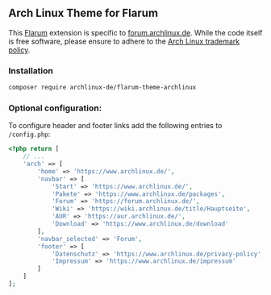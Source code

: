## Arch Linux Theme for Flarum

This [Flarum](https://flarum.org/) extension is specific to [forum.archlinux.de](https://forum.archlinux.de/). While the
code itself is free software, please ensure to adhere to
the [Arch Linux trademark policy](https://wiki.archlinux.org/index.php/DeveloperWiki:TrademarkPolicy).

### Installation

```sh
composer require archlinux-de/flarum-theme-archlinux
```

### Optional configuration:

To configure header and footer links add the following entries to `/config.php`:

```php
<?php return [
    // ...
    'arch' => [
        'home' => 'https://www.archlinux.de/',
        'navbar' => [
            'Start' => 'https://www.archlinux.de/',
            'Pakete' => 'https://www.archlinux.de/packages',
            'Forum' => 'https://forum.archlinux.de/',
            'Wiki' => 'https://wiki.archlinux.de/title/Hauptseite',
            'AUR' => 'https://aur.archlinux.de/',
            'Download' => 'https://www.archlinux.de/download'
        ],
        'navbar_selected' => 'Forum',
        'footer' => [
            'Datenschutz' => 'https://www.archlinux.de/privacy-policy',
            'Impressum' => 'https://www.archlinux.de/impressum'
        ]
    ]
];
```
